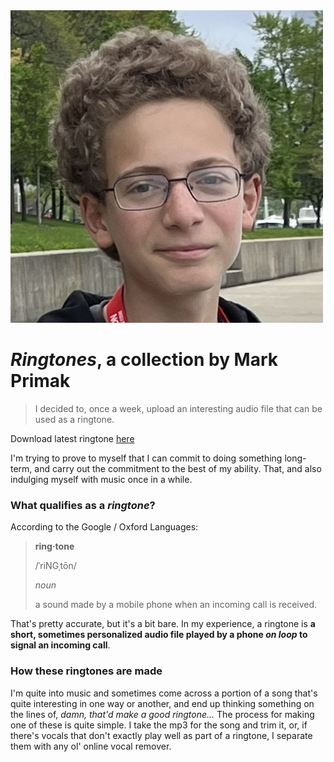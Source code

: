 <img src="mark.jpg" width=500>

# _**Ringtones**_, a collection by Mark Primak

> I decided to, once a week, upload an interesting audio file that can be used as a ringtone.

Download latest ringtone [here](https://github.com/MPCode2020/ringtones.github.io/raw/refs/heads/master/latest.mp3)

I'm trying to prove to myself that I can commit to doing something long-term, and carry out the commitment to the best of my ability. 
That, and also indulging myself with music once in a while. 

### What qualifies as a *ringtone*?
According to the Google / Oxford Languages:
> **ring·tone**
> 
> /ˈriNGˌtōn/
> 
> _noun_
> 
> a sound made by a mobile phone when an incoming call is received.

That's pretty accurate, but it's a bit bare.
In my experience, a ringtone is **a short, sometimes personalized audio file played by a phone _on loop_ to signal an incoming call**. 

### How these ringtones are made
I'm quite into music and sometimes come across a portion of a song that's quite interesting in one way or another, and end up thinking something on the lines of, 
_damn, that'd make a good ringtone..._ The process for making one of these is quite simple. 
I take the mp3 for the song and trim it, or, if there's vocals that don't exactly play well as part of a ringtone, I separate them with any ol' online vocal remover. 
